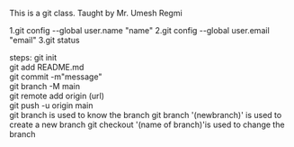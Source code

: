 This is a git class.
Taught by Mr. Umesh Regmi

1.git config --global user.name "name"
2.git config --global user.email "email"
3.git status

steps:
git init<br>
git add README.md<br>
git commit -m"message"<br>
git branch -M main<br>
git remote add origin (url)<br>
git push -u origin main<br> 
git branch is used to know the branch
git branch '(newbranch)' is used to create a new branch
git checkout '(name of branch)'is used to change the branch

